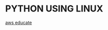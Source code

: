 # **PYTHON USING LINUX**

[aws educate](https://console.aws.amazon.com/ec2/v2/home?region=us-east-1#Instances:sort=instanceId)
